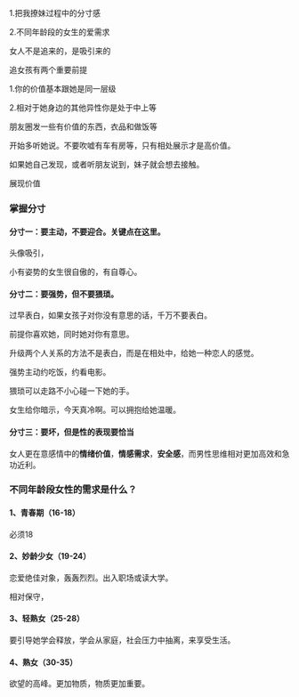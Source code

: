 1.把我撩妹过程中的分寸感

2.不同年龄段的女生的爱需求

女人不是追来的，是吸引来的

追女孩有两个重要前提

1.你的价值基本跟她是同一层级

2.相对于她身边的其他异性你是处于中上等

朋友圈发一些有价值的东西，衣品和做饭等

开始多听她说。不要吹嘘有车有房等，只有相处展示才是高价值。

如果她自己发现，或者听朋友说到，妹子就会想去接触。



展现价值

### 掌握分寸

#### 分寸一：要主动，不要迎合。关键点在这里。

头像吸引，

小有姿势的女生很自傲的，有自尊心。

#### 分寸二：要强势，但不要猥琐。

过早表白，如果女孩子对你没有意思的话，千万不要表白。

前提你喜欢她，同时她对你有意思。

升级两个人关系的方法不是表白，而是在相处中，给她一种恋人的感觉。

强势主动约吃饭，约看电影。

猥琐可以走路不小心碰一下她的手。

女生给你暗示，今天真冷啊。可以拥抱给她温暖。

#### 分寸三：要坏，但是性的表现要恰当

女人更在意感情中的**情绪价值**，**情感需求**，**安全感**，而男性思维相对更加高效和急功近利。

### 不同年龄段女性的需求是什么？

#### 1、青春期（16-18）

必须18

#### 2、妙龄少女（19-24）

恋爱绝佳对象，轰轰烈烈。出入职场或读大学。

相对保守，

#### 3、轻熟女（25-28）

要引导她学会释放，学会从家庭，社会压力中抽离，来享受生活。

#### 4、熟女（30-35）

欲望的高峰。更加物质，物质更加重要。

